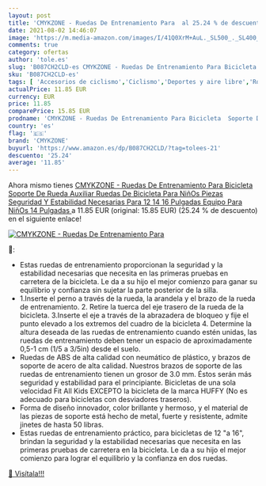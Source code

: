 ```yaml
---
layout: post
title: 'CMYKZONE - Ruedas De Entrenamiento Para  al 25.24 % de descuento'
date: 2021-08-02 14:46:07
image: 'https://m.media-amazon.com/images/I/41Q0XrM+AuL._SL500_._SL400_.jpg'
comments: true
category: ofertas
author: 'tole.es'
slug: 'B087CH2CLD-es CMYKZONE - Ruedas De Entrenamiento Para Bicicleta Soporte...'
sku: 'B087CH2CLD-es'
tags: [ 'Accesorios de ciclismo','Ciclismo','Deportes y aire libre','Ropa y equipo para deportes','Ruedines para bicicletas','bicicleta','cmykzone', ]
actualPrice: 11.85 EUR
currency: EUR
price: 11.85
comparePrice: 15.85 EUR
prodname: 'CMYKZONE - Ruedas De Entrenamiento Para Bicicleta  Soporte De Rueda Auxiliar Ruedas De Bicicleta Para NiñOs Piezas Seguridad Y Estabilidad Necesarias Para 12 14 16 Pulgadas Equipo Para NiñOs  14 Pulgadas '
country: 'es'
flag: '🇪🇸'
brand: 'CMYKZONE'
buyurl: 'https://www.amazon.es/dp/B087CH2CLD/?tag=tolees-21'
descuento: '25.24'
average: '11.85'
---
```


Ahora mismo tienes [CMYKZONE - Ruedas De Entrenamiento Para Bicicleta  Soporte De Rueda Auxiliar Ruedas De Bicicleta Para NiñOs Piezas Seguridad Y Estabilidad Necesarias Para 12 14 16 Pulgadas Equipo Para NiñOs  14 Pulgadas ](https://www.amazon.es/dp/B087CH2CLD/?tag=tolees-21) a 11.85 EUR (original: 15.85 EUR) (25.24 %  de descuento) en el siguiente enlace!

[![CMYKZONE - Ruedas De Entrenamiento Para ](https://m.media-amazon.com/images/I/41Q0XrM+AuL._SL500_._SL400_.jpg)](https://www.amazon.es/dp/B087CH2CLD/?tag=tolees-21)

🔎:

- Estas ruedas de entrenamiento proporcionan la seguridad y la estabilidad necesarias que necesita en las primeras pruebas en carretera de la bicicleta. Le da a su hijo el mejor comienzo para ganar su equilibrio y confianza sin sujetar la parte posterior de la silla.
- 1.Inserte el perno a través de la rueda, la arandela y el brazo de la rueda de entrenamiento. 2. Retire la tuerca del eje trasero de la rueda de la bicicleta. 3.Inserte el eje a través de la abrazadera de bloqueo y fije el punto elevado a los extremos del cuadro de la bicicleta 4. Determine la altura deseada de las ruedas de entrenamiento cuando estén unidas, las ruedas de entrenamiento deben tener un espacio de aproximadamente 0,5-1 cm (1/5 a 3/5in) desde el suelo.
- Ruedas de ABS de alta calidad con neumático de plástico, y brazos de soporte de acero de alta calidad. Nuestros brazos de soporte de las ruedas de entrenamiento tienen un grosor de 3.0 mm. Éstos serán más seguridad y estabilidad para el principiante. Bicicletas de una sola velocidad Fit All Kids EXCEPTO la bicicleta de la marca HUFFY (No es adecuado para bicicletas con desviadores traseros).
- Forma de diseño innovador, color brillante y hermoso, y el material de las piezas de soporte está hecho de metal, fuerte y resistente, admite jinetes de hasta 50 libras.
- Estas ruedas de entrenamiento práctico, para bicicletas de 12 "a 16", brindan la seguridad y la estabilidad necesarias que necesita en las primeras pruebas de carretera en la bicicleta. Le da a su hijo el mejor comienzo para lograr el equilibrio y la confianza en dos ruedas.

[🛒 Visítala!!!](https://www.amazon.es/dp/B087CH2CLD/?tag=tolees-21)

